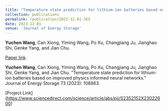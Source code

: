 ```yaml
---
title: "Temperature state prediction for lithium-ion batteries based on improved physics informed neural networks"
collection: publications
permalink: /publication/2023-12-01-JES
date: 2023-12-01
venue: 'Journal of Energy Storage'
---
```

**Yuchen Wang**, Can Xiong, Yiming Wang, Po Xu, Changjiang Ju, Jianghao Shi, Genke Yang, and Jian Chu.

[Paper link](https://www.sciencedirect.com/science/article/abs/pii/S2352152X23022600)

**Yuchen Wang**, Can Xiong, Yiming Wang, Po Xu, Changjiang Ju, Jianghao Shi, Genke Yang, and Jian Chu. "Temperature state prediction for lithium-ion batteries based on improved physics informed neural networks." Journal of Energy Storage 73 (2023): 108863.

[Project Link] (https://www.sciencedirect.com/science/article/abs/pii/S2352152X23022600)
